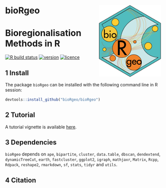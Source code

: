# __bioRgeo__ <img src="man/figures/logo.png" align="right" alt="" width="200" />

# Bioregionalisation Methods in R

[![R build status](https://github.com/bioRgeo/bioRgeo/workflows/R-CMD-check/badge.svg)](https://github.com/bioRgeo/bioRgeo/actions) 
[![version](https://img.shields.io/github/v/release/bioRgeo/bioRgeo?label=version&style=flat&logo=github)](https://github.com/bioRgeo/bioRgeo) 
[![licence](https://img.shields.io/badge/Licence-GPL--3-blue.svg)](https://www.r-project.org/Licenses/GPL-3) 

## 1 Install

The package `bioRgeo` can be installed with the following command line in R session:

``` r
devtools::install_github("bioRgeo/bioRgeo")
```

## 2 Tutorial

A tutorial vignette is available [here](https://biorgeo.github.io/bioRgeo/articles/bioRgeo.html).

## 3 Dependencies

`bioRgeo` depends on `ape`, `bipartite`, `cluster`, `data.table`, `dbscan`, `dendextend`, `dynamicTreeCut`, `earth`, `fastcluster`, `ggplot2`, `igraph`, `mathjaxr`, `Matrix`, `Rcpp`, `Rdpack`, `reshape2`, `rmarkdown`, `sf`, `stats`, `tidyr` and `utils`.

## 4  Citation

  

